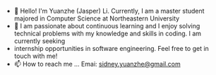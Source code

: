 
- 🌱 Hello! I'm Yuanzhe (Jasper) Li. Currently, I am a master student majored in Computer Science at Northeastern University 
- 💞️ I am passionate about continuous learning and I enjoy solving technical problems with my knowledge and skills in coding. I am currently seeking 
-    internship opportunities in software engineering. Feel free to get in touch with me!
- 📫 How to reach me ...   Emai: sidney.yuanzhe@gmail.com

<!---
yuanzhe-jasper/yuanzhe-jasper is a ✨ special ✨ repository because its `README.md` (this file) appears on your GitHub profile.
You can click the Preview link to take a look at your changes.
--->
